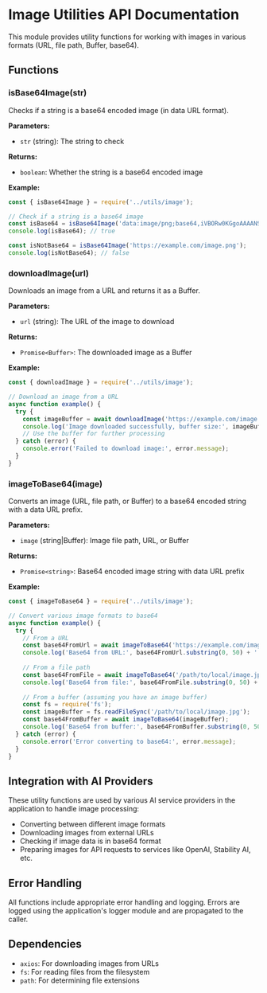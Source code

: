 # Image Utilities API Documentation

This module provides utility functions for working with images in various formats (URL, file path, Buffer, base64).

## Functions

### isBase64Image(str)

Checks if a string is a base64 encoded image (in data URL format).

**Parameters:**
- `str` (string): The string to check

**Returns:**
- `boolean`: Whether the string is a base64 encoded image

**Example:**
```javascript
const { isBase64Image } = require('../utils/image');

// Check if a string is a base64 image
const isBase64 = isBase64Image('data:image/png;base64,iVBORw0KGgoAAAANSUhEUgAA...');
console.log(isBase64); // true

const isNotBase64 = isBase64Image('https://example.com/image.png');
console.log(isNotBase64); // false
```

### downloadImage(url)

Downloads an image from a URL and returns it as a Buffer.

**Parameters:**
- `url` (string): The URL of the image to download

**Returns:**
- `Promise<Buffer>`: The downloaded image as a Buffer

**Example:**
```javascript
const { downloadImage } = require('../utils/image');

// Download an image from a URL
async function example() {
  try {
    const imageBuffer = await downloadImage('https://example.com/image.png');
    console.log('Image downloaded successfully, buffer size:', imageBuffer.length);
    // Use the buffer for further processing
  } catch (error) {
    console.error('Failed to download image:', error.message);
  }
}
```

### imageToBase64(image)

Converts an image (URL, file path, or Buffer) to a base64 encoded string with a data URL prefix.

**Parameters:**
- `image` (string|Buffer): Image file path, URL, or Buffer

**Returns:**
- `Promise<string>`: Base64 encoded image string with data URL prefix

**Example:**
```javascript
const { imageToBase64 } = require('../utils/image');

// Convert various image formats to base64
async function example() {
  try {
    // From a URL
    const base64FromUrl = await imageToBase64('https://example.com/image.png');
    console.log('Base64 from URL:', base64FromUrl.substring(0, 50) + '...');
    
    // From a file path
    const base64FromFile = await imageToBase64('/path/to/local/image.jpg');
    console.log('Base64 from file:', base64FromFile.substring(0, 50) + '...');
    
    // From a buffer (assuming you have an image buffer)
    const fs = require('fs');
    const imageBuffer = fs.readFileSync('/path/to/local/image.jpg');
    const base64FromBuffer = await imageToBase64(imageBuffer);
    console.log('Base64 from buffer:', base64FromBuffer.substring(0, 50) + '...');
  } catch (error) {
    console.error('Error converting to base64:', error.message);
  }
}
```

## Integration with AI Providers

These utility functions are used by various AI service providers in the application to handle image processing:

- Converting between different image formats
- Downloading images from external URLs
- Checking if image data is in base64 format
- Preparing images for API requests to services like OpenAI, Stability AI, etc.

## Error Handling

All functions include appropriate error handling and logging. Errors are logged using the application's logger module and are propagated to the caller.

## Dependencies

- `axios`: For downloading images from URLs
- `fs`: For reading files from the filesystem
- `path`: For determining file extensions 